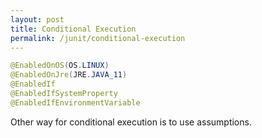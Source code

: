 ```yaml
---
layout: post
title: Conditional Execution
permalink: /junit/conditional-execution
---
```


```java
@EnabledOnOS(OS.LINUX)
@EnabledOnJre(JRE.JAVA_11)
@EnabledIf
@EnabledIfSystemProperty
@EnabledIfEnvironmentVariable
```

Other way for conditional execution is to use assumptions.
